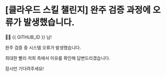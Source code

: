 # [클라우드 스킬 챌린지] 완주 검증 과정에 오류가 발생했습니다.

👋🏼 {{ GITHUB_ID }} 님!

완주 검증 중 시스템 오류가 발생했습니다.

최대한 빨리 저희 측에서 이유를 확인해 답변드리겠습니다. 

잠시만 기다려주세요!